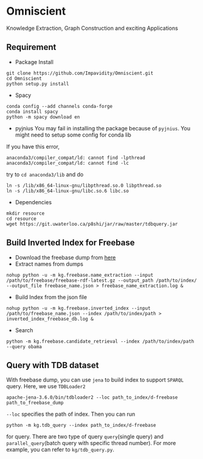 # Omniscient
Knowledge Extraction, Graph Construction and exciting Applications


## Requirement
- Package Install
```
git clone https://github.com/Impavidity/Omniscient.git
cd Omniscient
python setup.py install
```

- Spacy
```code
conda config --add channels conda-forge
conda install spacy
python -m spacy download en
```

- pyjnius
You may fail in installing the package because of `pyjnius`.
You might need to setup some config for conda lib

If you have this error,
```
anaconda3/compiler_compat/ld: cannot find -lpthread
anaconda3/compiler_compat/ld: cannot find -lc
```
try to `cd anaconda3/lib` and do
```
ln -s /lib/x86_64-linux-gnu/libpthread.so.0 libpthread.so
ln -s /lib/x86_64-linux-gnu/libc.so.6 libc.so 
```

- Dependencies
```
mkdir resource
cd resource
wget https://git.uwaterloo.ca/p8shi/jar/raw/master/tdbquery.jar
```

## Build Inverted Index for Freebase

- Download the freebase dump from [here](https://developers.google.com/freebase/)
- Extract names from dumps
```code
nohup python -u -m kg.freebase.name_extraction --input /path/to/freebase/freebase-rdf-latest.gz --output_path /path/to/index/ --output_file freebase_name.json > freebase_name_extraction.log &
```
- Build Index from the json file
```code
nohup python -u -m kg.freebase.inverted_index --input /path/to/freebase_name.json --index /path/to/index/path > inverted_index_freebase_db.log &
```
- Search
```code
python -m kg.freebase.candidate_retrieval --index /path/to/index/path  --query obama
```

## Query with TDB dataset

With freebase dump, you can use `jena` to build index to support `SPARQL` query. 
Here, we use `TDBLoader2`
```
apache-jena-3.6.0/bin/tdbloader2 --loc path_to_index/d-freebase path_to_freebase_dump
```
`--loc` specifies the path of index.
Then you can run 
```
python -m kg.tdb_query --index path_to_index/d-freebase
```
for query.
There are two type of query `query`(single query) and `parallel_query`(batch query with specific thread number).
For more example, you can refer to `kg/tdb_query.py`.




